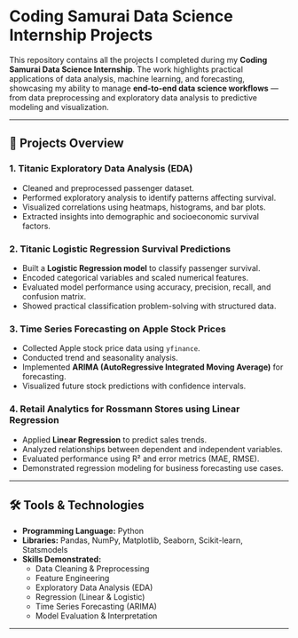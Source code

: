 # Coding Samurai Data Science Internship Projects

This repository contains all the projects I completed during my **Coding Samurai Data Science Internship**. The work highlights practical applications of data analysis, machine learning, and forecasting, showcasing my ability to manage **end-to-end data science workflows** — from data preprocessing and exploratory data analysis to predictive modeling and visualization.

---

## 📌 Projects Overview

### 1. Titanic Exploratory Data Analysis (EDA)
- Cleaned and preprocessed passenger dataset.  
- Performed exploratory analysis to identify patterns affecting survival.  
- Visualized correlations using heatmaps, histograms, and bar plots.  
- Extracted insights into demographic and socioeconomic survival factors.  

### 2. Titanic Logistic Regression Survival Predictions
- Built a **Logistic Regression model** to classify passenger survival.  
- Encoded categorical variables and scaled numerical features.  
- Evaluated model performance using accuracy, precision, recall, and confusion matrix.  
- Showed practical classification problem-solving with structured data.  

### 3. Time Series Forecasting on Apple Stock Prices
- Collected Apple stock price data using `yfinance`.  
- Conducted trend and seasonality analysis.  
- Implemented **ARIMA (AutoRegressive Integrated Moving Average)** for forecasting.  
- Visualized future stock predictions with confidence intervals.  

### 4. Retail Analytics for Rossmann Stores using Linear Regression
- Applied **Linear Regression** to predict sales trends.  
- Analyzed relationships between dependent and independent variables.  
- Evaluated performance using R² and error metrics (MAE, RMSE).  
- Demonstrated regression modeling for business forecasting use cases.  

---

## 🛠️ Tools & Technologies
- **Programming Language:** Python  
- **Libraries:** Pandas, NumPy, Matplotlib, Seaborn, Scikit-learn, Statsmodels  
- **Skills Demonstrated:**  
  - Data Cleaning & Preprocessing  
  - Feature Engineering  
  - Exploratory Data Analysis (EDA)  
  - Regression (Linear & Logistic)  
  - Time Series Forecasting (ARIMA)  
  - Model Evaluation & Interpretation  

---
